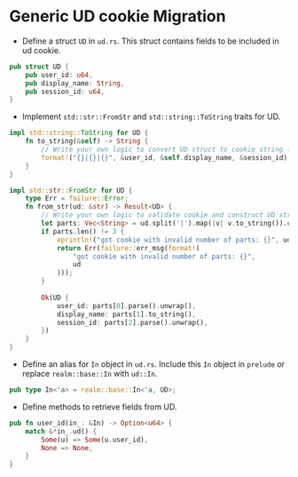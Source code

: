 # Generic UD cookie Migration
- Define a struct `UD` in `ud.rs`. This struct contains fields to be included in
 ud 
    cookie.
```rust
pub struct UD {
    pub user_id: u64,
    pub display_name: String,
    pub session_id: u64,
}
```
- Implement `std::str::FromStr` and `std::string::ToString` traits for UD.
```rust
impl std::string::ToString for UD {
    fn to_string(&self) -> String {
        // Write your own logic to convert UD struct to cookie string format
        format!("{}|{}|{}", &user_id, &self.display_name, &session_id)
    }
}
```
```rust
impl std::str::FromStr for UD {
    type Err = failure::Error;
    fn from_str(ud: &str) -> Result<UD> {
        // Write your own logic to validate cookie and construct UD struct
        let parts: Vec<String> = ud.split('|').map(|v| v.to_string()).collect();
        if parts.len() != 3 {
            eprintln!("got cookie with invalid number of parts: {}", ud);
            return Err(failure::err_msg(format!(
                "got cookie with invalid number of parts: {}",
                ud
            )));
        }
        
        Ok(UD {
            user_id: parts[0].parse().unwrap(),
            display_name: parts[1].to_string(),
            session_id: parts[2].parse().unwrap(),
        })
    }
}
```
- Define an alias for `In` object in `ud.rs`. Include this `In` object in `prelude`
 or 
replace `realm::base::In` with `ud::In`.
```rust
pub type In<'a> = realm::base::In<'a, UD>;
```
- Define methods to retrieve fields from UD.
```rust
pub fn user_id(in_: &In) -> Option<u64> {
    match &*in_.ud() {
        Some(u) => Some(u.user_id),
        None => None,
    }
}
```
